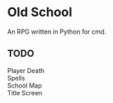 # Old School
An RPG written in Python for cmd.

## TODO
Player Death  
Spells  
School Map  
Title Screen  